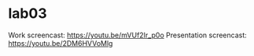 # lab03
Work screencast: https://youtu.be/mVUf2Ir_p0o Presentation screencast: https://youtu.be/2DM6HVVoMlg

